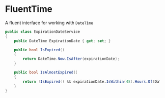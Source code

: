 # FluentTime
A fluent interface for working with `DateTime`

```csharp
public class ExpirationDateService
{
    public DateTime ExpirationDate { get; set; }

    public bool IsExpired()
    {
        return DateTime.Now.IsAfter(expirationDate);
    }

    public bool IsAlmostExpired()
    {
        return !IsExpired() && expirationDate.IsWithin(48).Hours.Of(DateTime.Now);
    }
}
```
